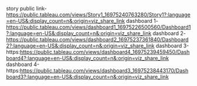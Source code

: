 story public link-https://public.tableau.com/views/Story1_16975240763280/Story1?:language=en-US&:display_count=n&:origin=viz_share_link
dashboard 1-https://public.tableau.com/views/dashboard1_16975226500560/Dashboard1?:language=en-US&:display_count=n&:origin=viz_share_link
dashboard 2-https://public.tableau.com/views/dashboard2_16975237361840/Dashboard2?:language=en-US&:display_count=n&:origin=viz_share_link
dashboard 3-https:https://public.tableau.com/views/dashboard4_16975239459450/Dashboard4?:language=en-US&:display_count=n&:origin=viz_share_link
dashboard 4-https:https://public.tableau.com/views/dashboard3_16975238443170/Dashboard3?:language=en-US&:display_count=n&:origin=viz_share_link
